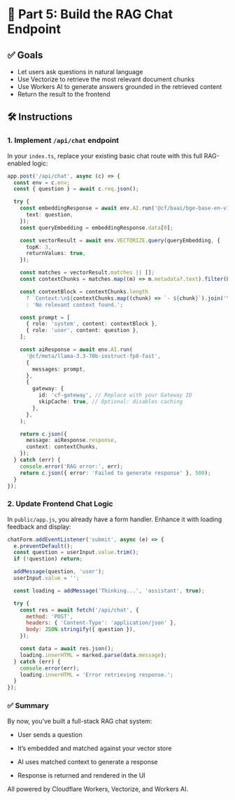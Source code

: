 # 💬 Part 5: Build the RAG Chat Endpoint

## ✅ Goals

- Let users ask questions in natural language
- Use Vectorize to retrieve the most relevant document chunks
- Use Workers AI to generate answers grounded in the retrieved content
- Return the result to the frontend

## 🛠️ Instructions

### 1. Implement `/api/chat` endpoint

In your `index.ts`, replace your existing basic chat route with this full RAG-enabled logic:

```ts
app.post('/api/chat', async (c) => {
  const env = c.env;
  const { question } = await c.req.json();

  try {
    const embeddingResponse = await env.AI.run('@cf/baai/bge-base-en-v1.5', {
      text: question,
    });
    const queryEmbedding = embeddingResponse.data[0];

    const vectorResult = await env.VECTORIZE.query(queryEmbedding, {
      topK: 3,
      returnValues: true,
    });

    const matches = vectorResult.matches || [];
    const contextChunks = matches.map((m) => m.metadata?.text).filter(Boolean);

    const contextBlock = contextChunks.length
      ? `Context:\n${contextChunks.map((chunk) => `- ${chunk}`).join('\n')}`
      : 'No relevant context found.';

    const prompt = [
      { role: 'system', content: contextBlock },
      { role: 'user', content: question },
    ];

    const aiResponse = await env.AI.run(
      '@cf/meta/llama-3.3-70b-instruct-fp8-fast',
      {
        messages: prompt,
      },
      {
        gateway: {
          id: 'cf-gateway', // Replace with your Gateway ID
          skipCache: true, // Optional: disables caching
        },
      },
    );

    return c.json({
      message: aiResponse.response,
      context: contextChunks,
    });
  } catch (err) {
    console.error('RAG error:', err);
    return c.json({ error: 'Failed to generate response' }, 500);
  }
});
```

### 2. Update Frontend Chat Logic

In `public/app.js`, you already have a form handler. Enhance it with loading feedback and display:

```js
chatForm.addEventListener('submit', async (e) => {
  e.preventDefault();
  const question = userInput.value.trim();
  if (!question) return;

  addMessage(question, 'user');
  userInput.value = '';

  const loading = addMessage('Thinking...', 'assistant', true);

  try {
    const res = await fetch('/api/chat', {
      method: 'POST',
      headers: { 'Content-Type': 'application/json' },
      body: JSON.stringify({ question }),
    });

    const data = await res.json();
    loading.innerHTML = marked.parse(data.message);
  } catch (err) {
    console.error(err);
    loading.innerHTML = 'Error retrieving response.';
  }
});
```

### ✅ Summary

By now, you’ve built a full-stack RAG chat system:

- User sends a question

- It’s embedded and matched against your vector store

- AI uses matched context to generate a response

- Response is returned and rendered in the UI

All powered by Cloudflare Workers, Vectorize, and Workers AI.
